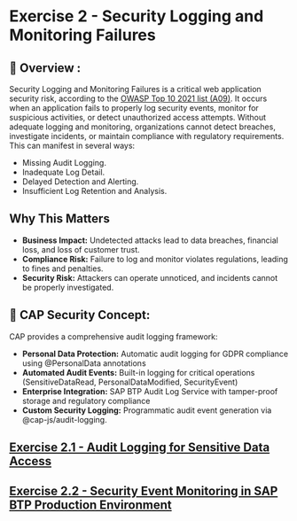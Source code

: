 # Exercise 2 - Security Logging and Monitoring Failures

## 📖 Overview :
Security Logging and Monitoring Failures is a critical web application security risk, according to the [OWASP Top 10 2021 list (A09)](https://owasp.org/Top10/A09_2021-Security_Logging_and_Monitoring_Failures/). It occurs when an application fails to properly log security events, monitor for suspicious activities, or detect unauthorized access attempts. Without adequate logging and monitoring, organizations cannot detect breaches, investigate incidents, or maintain compliance with regulatory requirements. This can manifest in several ways:

- Missing Audit Logging.
- Inadequate Log Detail.
- Delayed Detection and Alerting.
- Insufficient Log Retention and Analysis.

## Why This Matters

* **Business Impact:** Undetected attacks lead to data breaches, financial loss, and loss of customer trust.
* **Compliance Risk:** Failure to log and monitor violates regulations, leading to fines and penalties.
* **Security Risk:** Attackers can operate unnoticed, and incidents cannot be properly investigated.

## 🔐 CAP Security Concept: 
  
  CAP provides a comprehensive audit logging framework:

- **Personal Data Protection:** Automatic audit logging for GDPR compliance using @PersonalData annotations
- **Automated Audit Events:** Built-in logging for critical operations (SensitiveDataRead, PersonalDataModified, SecurityEvent)
- **Enterprise Integration:** SAP BTP Audit Log Service with tamper-proof storage and regulatory compliance
- **Custom Security Logging:** Programmatic audit event generation via @cap-js/audit-logging.

## [Exercise 2.1 - Audit Logging for Sensitive Data Access ](./ex2.1/README.md)
## [Exercise 2.2 - Security Event Monitoring in SAP BTP Production Environment](./ex2.2/README.md)
